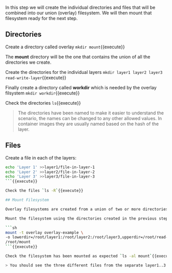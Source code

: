 In this step we will create the individual directories and files that will be combined into our union (overlay) filesystem. We will then mount that filesystem ready for the next step.

## Directories

Create a directory called overlay `mkdir mount`{{execute}}

The **mount** directory will be the one that contains the union of all the directories we create.

Create the directories for the individual layers `mkdir layer1 layer2 layer3 read-write-layer`{{execute}}

Finally create a directory called **workdir** which is needed by the overlay filsystem `mkdir workdir`{{execute}}

Check the directories `ls`{{execute}}

>The directories have been named to make it easier to understand the scenario, the names can be changed to any other allowed values. In container images they are usually named based on the hash of the layer.

## Files

Create a file in each of the layers:

```sh
echo 'Layer 1' >>layer1/file-in-layer-1
echo 'Layer 2' >>layer2/file-in-layer-2
echo 'Layer 3' >>layer3/file-in-layer-3
```{{execute}}

Check the files `ls -R`{{execute}}

## Mount Filesystem

Overlay filesystems are created from a union of two or more directories. They are defined from a list of **lower** directories and an **upper** directory. The lower directories of the filesystem are read-only, whereas the upper directory is read-write. The lower directories are applied in order to create the final filesystem visible in the mount, later directories can change the files from previous directories (or layers).

Mount the filesystem using the directories created in the previous step:

```sh
mount -t overlay overlay-example \
-o lowerdir=/root/layer1:/root/layer2:/root/layer3,upperdir=/root/read-write-layer,workdir=/root/workdir \
/root/mount
```{{execute}}

Check the filesystem has been mounted as expected `ls -al mount`{{execute}}

> You should see the three different files from the separate layer1..3 directories all listed in the mount directory.
